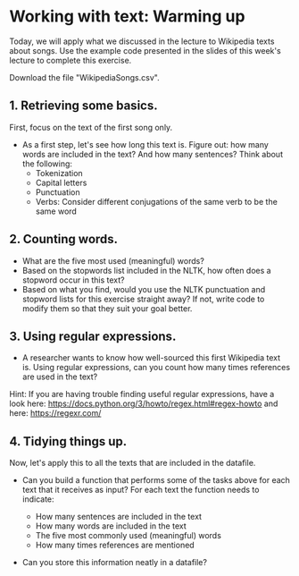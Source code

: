# Working with text: Warming up

Today, we will apply what we discussed in the lecture to Wikipedia texts about songs. Use the example code presented in the slides of this week's lecture to complete this exercise.

Download the file "WikipediaSongs.csv". 


## 1. Retrieving some basics.
First, focus on the text of the first song only.
- As a first step, let's see how long this text is. Figure out: how many words are included in the text? And how many sentences? Think about the following:
	- Tokenization
	- Capital letters
	- Punctuation
	- Verbs: Consider different conjugations of the same verb to be the same word 


## 2. Counting words.
- What are the five most used (meaningful) words? 
- Based on the stopwords list included in the NLTK, how often does a stopword occur in this text?
- Based on what you find, would you use the NLTK punctuation and stopword lists for this exercise straight away? If not, write code to modify them so that they suit your goal better.


## 3. Using regular expressions.

- A researcher wants to know how well-sourced this first Wikipedia text is. Using regular expressions, can you count how many times references are used in the text?

Hint: If you are having trouble finding useful regular expressions, have a look here: https://docs.python.org/3/howto/regex.html#regex-howto and here: https://regexr.com/


## 4. Tidying things up.
Now, let's apply this to all the texts that are included in the datafile.
- Can you build a function that performs some of the tasks above for each text that it receives as input? For each text the function needs to indicate:
	- How many sentences are included in the text
	- How many words are included in the text		
	- The five most commonly used (meaningful) words
 	- How many times references are mentioned 

- Can you store this information neatly in a datafile?
